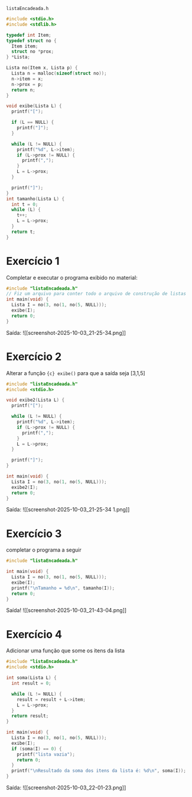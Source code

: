 `listaEncadeada.h`
```c
#include <stdio.h>
#include <stdlib.h>

typedef int Item;
typedef struct no {
  Item item;
  struct no *prox;
} *Lista;

Lista no(Item x, Lista p) {
  Lista n = malloc(sizeof(struct no));
  n->item = x;
  n->prox = p;
  return n;
}

void exibe(Lista L) {
  printf("[");

  if (L == NULL) {
    printf("]");
  }

  while (L != NULL) {
    printf("%d", L->item);
    if (L->prox != NULL) {
      printf(",");
    }
    L = L->prox;
  }

  printf("]");
}
int tamanho(Lista L) {
  int t = 0;
  while (L) {
    t++;
    L = L->prox;
  }
  return t;
}
```

# Exercício 1
Completar e executar o programa exibido no material:
```c
#include "listaEncadeada.h"
// Fiz um arquivo para conter todo o arquivo de construção de listas
int main(void) {
  Lista I = no(3, no(1, no(5, NULL)));
  exibe(I);
  return 0;
}
```
Saída:
![[screenshot-2025-10-03_21-25-34.png]]
# Exercício 2
Alterar a função `{c} exibe()` para que a saída seja [3,1,5]
```c
#include "listaEncadeada.h"
#include <stdio.h>

void exibe2(Lista L) {
  printf("[");

  while (L != NULL) {
    printf("%d", L->item);
    if (L->prox != NULL) {
      printf(",");
    }
    L = L->prox;
  }

  printf("]");
}

int main(void) {
  Lista I = no(3, no(1, no(5, NULL)));
  exibe2(I);
  return 0;
}
```
Saída:
![[screenshot-2025-10-03_21-25-34 1.png]]
# Exercício 3
completar o programa a seguir
```c
#include "listaEncadeada.h"

int main(void) {
  Lista I = no(3, no(1, no(5, NULL)));
  exibe(I);
  printf("\nTamanho = %d\n", tamanho(I));
  return 0;
}
```
Saída!
![[screenshot-2025-10-03_21-43-04.png]]
# Exercício 4
Adicionar uma função que some os itens da lista
```c
#include "listaEncadeada.h"
#include <stdio.h>

int soma(Lista L) {
  int result = 0;

  while (L != NULL) {
    result = result + L->item;
    L = L->prox;
  }
  return result;
}

int main(void) {
  Lista I = no(3, no(1, no(5, NULL)));
  exibe(I);
  if (soma(I) == 0) {
    printf("lista vazia");
    return 0;
  }
  printf("\nResultado da soma dos itens da lista é: %d\n", soma(I));
}
```
Saída:
![[screenshot-2025-10-03_22-01-23.png]]